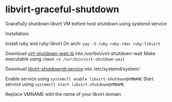 # libvirt-graceful-shutdown
Gracefully shutdown libvirt VM before host shutdown using systemd service

Installation:

Install ruby and ruby-libvirt
On arch: `yay -S ruby ruby-rdoc ruby-libvirt`

Download [virt-shutdown-wait.rb](https://raw.githubusercontent.com/lucaspape/libvirt-graceful-shutdown/main/virt-shutdown-wait.rb) into /usr/bin/virt-shutdown-wait
Make executable using `chmod +x /usr/bin/virt-shutdown-wait`

Download [libvirt-shutdown@.service](https://raw.githubusercontent.com/lucaspape/libvirt-graceful-shutdown/main/libvirt-shutdown%40.service) into /etc/systemd/system/

Enable service using `systemctl enable libvirt-shutdown@VMNAME`
Start service using `systemctl start libvirt-shutdown@VMNAME`

Replace VMNAME with the name of your libvirt domain
